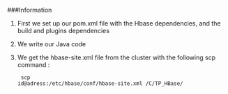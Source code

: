 ###Information

1) First we set up our pom.xml file with the Hbase dependencies, and the build and plugins dependencies 

2) We write our Java code

3) We get the hbase-site.xml file from the cluster with the following scp command :
<code><pre> scp id@adress:/etc/hbase/conf/hbase-site.xml /C/TP_HBase/ </pre></code>
